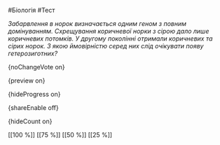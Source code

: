 #Біологія #Тест

*Забарвлення в норок визначається одним геном з повним домінуванням.  Схрещування коричневої норки з сірою дало лише коричневих потомків. У  другому поколінні отримали коричневих та сірих норок. З якою ймовірністю  серед них слід очікувати появу гетерозиготних?*

{noChangeVote on}

{preview on}

{hideProgress on}

{shareEnable off}

{hideCount on}

[[100 %]]
[[75 %]]
[[50 %]]
[[25 %]]
